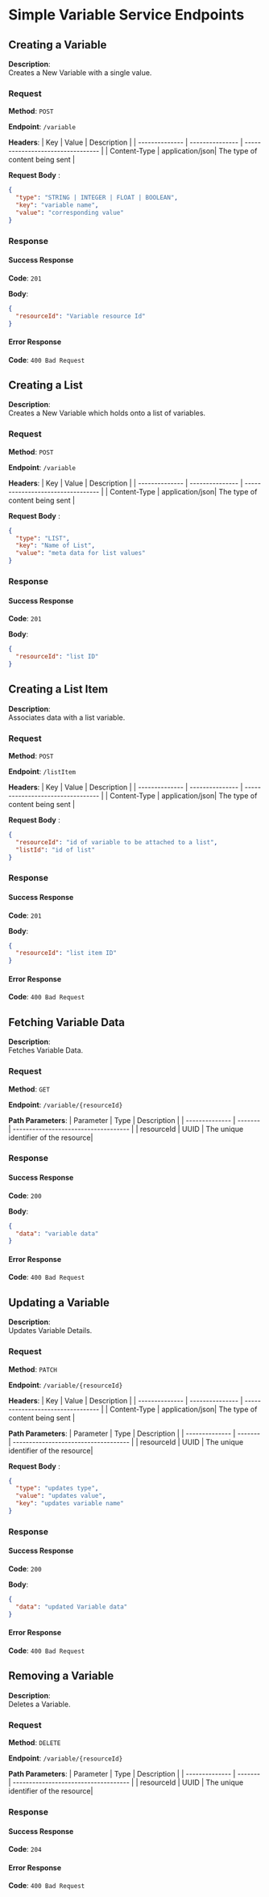 # Simple Variable Service Endpoints

## Creating a Variable

**Description**:  
Creates a New Variable with a single value.

### Request

**Method**: `POST`

**Endpoint**: `/variable`

**Headers**:
| Key            | Value           | Description                       |
| -------------- | --------------- | --------------------------------- |
| Content-Type   | application/json| The type of content being sent    |

**Request Body** :

```json
{
  "type": "STRING | INTEGER | FLOAT | BOOLEAN",
  "key": "variable name",
  "value": "corresponding value"
}
```

### Response

#### Success Response

**Code**: `201`

**Body**:

```json
{
  "resourceId": "Variable resource Id"
}
```

#### Error Response

**Code**: `400 Bad Request`

## Creating a List

**Description**:  
Creates a New Variable which holds onto a list of variables.

### Request

**Method**: `POST`

**Endpoint**: `/variable`

**Headers**:
| Key            | Value           | Description                       |
| -------------- | --------------- | --------------------------------- |
| Content-Type   | application/json| The type of content being sent    |

**Request Body** :

```json
{
  "type": "LIST",
  "key": "Name of List",
  "value": "meta data for list values"
}
```

### Response

#### Success Response

**Code**: `201`

**Body**:

```json
{
  "resourceId": "list ID"
}
```

## Creating a List Item

**Description**:  
Associates data with a list variable.

### Request

**Method**: `POST`

**Endpoint**: `/listItem`

**Headers**:
| Key            | Value           | Description                       |
| -------------- | --------------- | --------------------------------- |
| Content-Type   | application/json| The type of content being sent    |

**Request Body** :

```json
{
  "resourceId": "id of variable to be attached to a list",
  "listId": "id of list"
}
```

### Response

#### Success Response

**Code**: `201`

**Body**:

```json
{
  "resourceId": "list item ID"
}
```

#### Error Response

**Code**: `400 Bad Request`

## Fetching Variable Data

**Description**:  
Fetches Variable Data.

### Request

**Method**: `GET`

**Endpoint**: `/variable/{resourceId}`

**Path Parameters**:
| Parameter      | Type    | Description                          |
| -------------- | ------- | ------------------------------------ |
| resourceId     | UUID    | The unique identifier of the resource|

### Response

#### Success Response

**Code**: `200`

**Body**:

```json
{
  "data": "variable data"
}
```

#### Error Response

**Code**: `400 Bad Request`

## Updating a Variable

**Description**:  
Updates Variable Details.

### Request

**Method**: `PATCH`

**Endpoint**: `/variable/{resourceId}`

**Headers**:
| Key            | Value           | Description                       |
| -------------- | --------------- | --------------------------------- |
| Content-Type   | application/json| The type of content being sent    |

**Path Parameters**:
| Parameter      | Type    | Description                          |
| -------------- | ------- | ------------------------------------ |
| resourceId     | UUID    | The unique identifier of the resource|

**Request Body** :

```json
{
  "type": "updates type",
  "value": "updates value",
  "key": "updates variable name"
}
```

### Response

#### Success Response

**Code**: `200`

**Body**:

```json
{
  "data": "updated Variable data"
}
```

#### Error Response

**Code**: `400 Bad Request`

## Removing a Variable

**Description**:  
Deletes a Variable.

### Request

**Method**: `DELETE`

**Endpoint**: `/variable/{resourceId}`

**Path Parameters**:
| Parameter      | Type    | Description                          |
| -------------- | ------- | ------------------------------------ |
| resourceId     | UUID    | The unique identifier of the resource|

### Response

#### Success Response

**Code**: `204`

#### Error Response

**Code**: `400 Bad Request`
